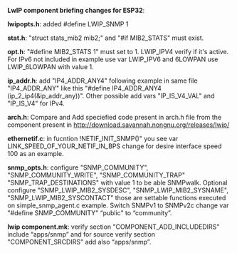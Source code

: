<b>LwIP component briefing changes for ESP32</b>:

<b>lwipopts.h</b>: added #define LWIP_SNMP 1

<b>stat.h</b>: "struct stats_mib2 mib2;" and "#if MIB2_STATS" must exist.

<b>opt.h</b>: "#define MIB2_STATS 1" must set to 1. LWIP_IPV4 verify if it's active. For
	IPv6 not included in example use var LWIP_IPV6 and 6LOWPAN use LWIP_6LOWPAN
	with value 1.

<b>ip_addr.h</b>: add "IP4_ADDR_ANY4" following example in same file "IP4_ADDR_ANY" 
	like this "#define IP4_ADDR_ANY4 (ip_2_ip4(&ip_addr_any))". Other 
	possible add vars "IP_IS_V4_VAL" and "IP_IS_V4" for IPv4.

<b>arch.h</b>: Compare and Add speciefied code present in arch.h file from the 
	component present in  http://download.savannah.nongnu.org/releases/lwip/

<b>ethernetif.c</b>: in fucntion !NETIF_INIT_SNMP()" you see var 
	LINK_SPEED_OF_YOUR_NETIF_IN_BPS change for desire interface speed 100 
	as an example.

<b>snmp_opts.h</b>: configure "SNMP_COMMUNITY", "SNMP_COMMUNITY_WRITE", "SNMP_COMMUNITY_TRAP"
	"SNMP_TRAP_DESTINATIONS" with value 1 to be able SNMPwalk. Optional 
	configure "SNMP_LWIP_MIB2_SYSDESC", "SNMP_LWIP_MIB2_SYSNAME", 
	"SNMP_LWIP_MIB2_SYSCONTACT" those are settable functions executed on 
	simple_snmp_agent.c example. Switch SNMPv1 to SNMPv2c change var
	"#define SNMP_COMMUNITY" “public" to “community”.

<b>lwip component.mk</b>: verify section "COMPONENT_ADD_INCLUDEDIRS" include “apps/snmp” and
	for source verify section "COMPONENT_SRCDIRS" add also “apps/snmp”.
